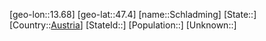 ﻿---
location: [47.4,13.68]
type: City
tags:
- geo/City


SpocWebEntityId: 34024
isDeleted: false
confidential: public

---
[geo-lon::13.68]
[geo-lat::47.4]
[name::Schladming]
[State::]
[Country::[Austria](geo/Continent/Europe/Austria.md)]
[StateId::]
[Population::]
[Unknown::]

